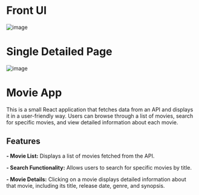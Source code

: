 # Front UI
![image](https://github.com/dunkumari/React-assignment/assets/94292979/ddb79a43-0587-490d-8a99-778bc6b6fa48)
# Single Detailed Page
![image](https://github.com/dunkumari/React-assignment/assets/94292979/93ed7c66-2148-47a6-9422-6958b512ac86)


# Movie App

This is a small React application that fetches data from an API and displays it in a user-friendly way. Users can browse through a list of movies, search for specific movies, and view detailed information about each movie.

## Features

**- Movie List:** Displays a list of movies fetched from the API.

**- Search Functionality:** Allows users to search for specific movies by title.

**- Movie Details:** Clicking on a movie displays detailed information about that movie, including its title, release date, genre, and synopsis.
